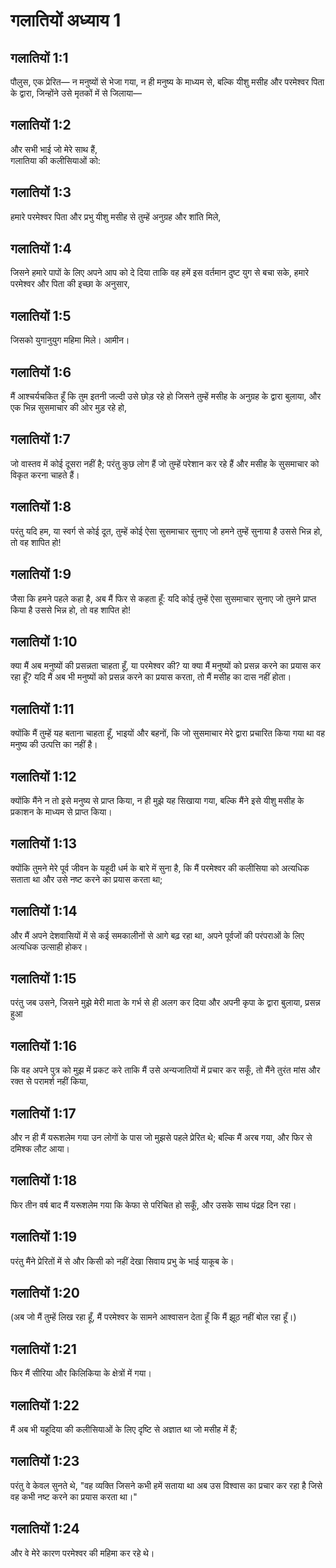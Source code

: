 # गलातियों अध्याय 1

## गलातियों 1:1

पौलुस, एक प्रेरित— न मनुष्यों से भेजा गया, न ही मनुष्य के माध्यम से, बल्कि यीशु मसीह और परमेश्वर पिता के द्वारा, जिन्होंने उसे मृतकों में से जिलाया—

## गलातियों 1:2

और सभी भाई जो मेरे साथ हैं,  
गलातिया की कलीसियाओं को:

## गलातियों 1:3

हमारे परमेश्वर पिता और प्रभु यीशु मसीह से तुम्हें अनुग्रह और शांति मिले,

## गलातियों 1:4

जिसने हमारे पापों के लिए अपने आप को दे दिया ताकि वह हमें इस वर्तमान दुष्ट युग से बचा सके, हमारे परमेश्वर और पिता की इच्छा के अनुसार,

## गलातियों 1:5

जिसको युगानुयुग महिमा मिले। आमीन।

## गलातियों 1:6

मैं आश्चर्यचकित हूँ कि तुम इतनी जल्दी उसे छोड़ रहे हो जिसने तुम्हें मसीह के अनुग्रह के द्वारा बुलाया, और एक भिन्न सुसमाचार की ओर मुड़ रहे हो,

## गलातियों 1:7

जो वास्तव में कोई दूसरा नहीं है; परंतु कुछ लोग हैं जो तुम्हें परेशान कर रहे हैं और मसीह के सुसमाचार को विकृत करना चाहते हैं।

## गलातियों 1:8

परंतु यदि हम, या स्वर्ग से कोई दूत, तुम्हें कोई ऐसा सुसमाचार सुनाए जो हमने तुम्हें सुनाया है उससे भिन्न हो, तो वह शापित हो!

## गलातियों 1:9

जैसा कि हमने पहले कहा है, अब मैं फिर से कहता हूँ: यदि कोई तुम्हें ऐसा सुसमाचार सुनाए जो तुमने प्राप्त किया है उससे भिन्न हो, तो वह शापित हो!

## गलातियों 1:10

क्या मैं अब मनुष्यों की प्रसन्नता चाहता हूँ, या परमेश्वर की? या क्या मैं मनुष्यों को प्रसन्न करने का प्रयास कर रहा हूँ? यदि मैं अब भी मनुष्यों को प्रसन्न करने का प्रयास करता, तो मैं मसीह का दास नहीं होता।

## गलातियों 1:11

क्योंकि मैं तुम्हें यह बताना चाहता हूँ, भाइयों और बहनों, कि जो सुसमाचार मेरे द्वारा प्रचारित किया गया था वह मनुष्य की उत्पत्ति का नहीं है।

## गलातियों 1:12

क्योंकि मैंने न तो इसे मनुष्य से प्राप्त किया, न ही मुझे यह सिखाया गया, बल्कि मैंने इसे यीशु मसीह के प्रकाशन के माध्यम से प्राप्त किया।

## गलातियों 1:13

क्योंकि तुमने मेरे पूर्व जीवन के यहूदी धर्म के बारे में सुना है, कि मैं परमेश्वर की कलीसिया को अत्यधिक सताता था और उसे नष्ट करने का प्रयास करता था;

## गलातियों 1:14

और मैं अपने देशवासियों में से कई समकालीनों से आगे बढ़ रहा था, अपने पूर्वजों की परंपराओं के लिए अत्यधिक उत्साही होकर।

## गलातियों 1:15

परंतु जब उसने, जिसने मुझे मेरी माता के गर्भ से ही अलग कर दिया और अपनी कृपा के द्वारा बुलाया, प्रसन्न हुआ

## गलातियों 1:16

कि वह अपने पुत्र को मुझ में प्रकट करे ताकि मैं उसे अन्यजातियों में प्रचार कर सकूँ, तो मैंने तुरंत मांस और रक्त से परामर्श नहीं किया,

## गलातियों 1:17

और न ही मैं यरूशलेम गया उन लोगों के पास जो मुझसे पहले प्रेरित थे; बल्कि मैं अरब गया, और फिर से दमिश्क लौट आया।

## गलातियों 1:18

फिर तीन वर्ष बाद मैं यरूशलेम गया कि केफा से परिचित हो सकूँ, और उसके साथ पंद्रह दिन रहा।

## गलातियों 1:19

परंतु मैंने प्रेरितों में से और किसी को नहीं देखा सिवाय प्रभु के भाई याकूब के।

## गलातियों 1:20

(अब जो मैं तुम्हें लिख रहा हूँ, मैं परमेश्वर के सामने आश्वासन देता हूँ कि मैं झूठ नहीं बोल रहा हूँ।)

## गलातियों 1:21

फिर मैं सीरिया और किलिकिया के क्षेत्रों में गया।

## गलातियों 1:22

मैं अब भी यहूदिया की कलीसियाओं के लिए दृष्टि से अज्ञात था जो मसीह में हैं;

## गलातियों 1:23

परंतु वे केवल सुनते थे, "वह व्यक्ति जिसने कभी हमें सताया था अब उस विश्वास का प्रचार कर रहा है जिसे वह कभी नष्ट करने का प्रयास करता था।"

## गलातियों 1:24

और वे मेरे कारण परमेश्वर की महिमा कर रहे थे।
